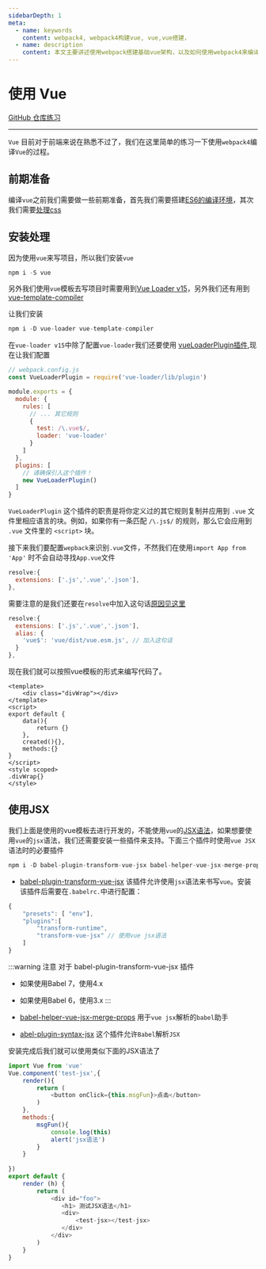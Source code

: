 ```yaml
---
sidebarDepth: 1
meta:
  - name: keywords
    content: webpack4, webpack4构建vue, vue,vue搭建，
  - name: description
    content: 本文主要讲述使用webpack搭建基础vue架构，以及如何使用webpack4来编译vue。
---
```


# 使用 Vue

[GitHub 仓库练习](https://github.com/webxiaoma/webpack-demos/tree/master/webpack4/vue)

---

`Vue` 目前对于前端来说在熟悉不过了，我们在这里简单的练习一下使用`webpack4`编译`Vue`的过程。

## 前期准备

编译`vue`之前我们需要做一些前期准备，首先我们需要搭建[ES6的编译环境](/webpack/处理ES6.html)，其次我们需要[处理css](/webpack/处理css.html#编译css)

## 安装处理

因为使用`vue`来写项目，所以我们安装`vue`

```js
npm i -S vue
```
另外我们使用`vue`模板去写项目时需要用到[Vue Loader v15](https://vue-loader.vuejs.org/zh/)，另外我们还有用到[vue-template-compiler](https://github.com/vuejs/vue-docs-zh-cn/tree/master/vue-template-compiler)

让我们安装

```js
npm i -D vue-loader vue-template-compiler
```
在`vue-loader v15`中除了配置`vue-loader`我们还要使用 [vueLoaderPlugin插件](https://vue-loader.vuejs.org/zh/guide/#vue-cli),现在让我们配置

```js
// webpack.config.js
const VueLoaderPlugin = require('vue-loader/lib/plugin')

module.exports = {
  module: {
    rules: [
      // ... 其它规则
      {
        test: /\.vue$/,
        loader: 'vue-loader'
      }
    ]
  },
  plugins: [
    // 请确保引入这个插件！
    new VueLoaderPlugin()
  ]
}
```
`VueLoaderPlugin` 这个插件的职责是将你定义过的其它规则复制并应用到 `.vue` 文件里相应语言的块。例如，如果你有一条匹配 `/\.js$/` 的规则，那么它会应用到 `.vue` 文件里的 `<script>` 块。

接下来我们要配置`wepback`来识别`.vue`文件，不然我们在使用`import App from 'App'` 时不会自动寻找`App.vue`文件
```js
resolve:{
  extensions: ['.js','.vue','.json'],
},
```

需要注意的是我们还要在`resolve`中加入这句话[原因见这里](https://cn.vuejs.org/v2/guide/installation.html#%E5%AF%B9%E4%B8%8D%E5%90%8C%E6%9E%84%E5%BB%BA%E7%89%88%E6%9C%AC%E7%9A%84%E8%A7%A3%E9%87%8A)

```js
resolve:{
  extensions: ['.js','.vue','.json'],
  alias: {
    'vue$': 'vue/dist/vue.esm.js', // 加入这句话
  }
},
```

现在我们就可以按照vue模板的形式来编写代码了。
```vue
<template>
    <div class="divWrap"></div>
</template>
<script>
export default {
    data(){
        return {}
    },
    created(){},
    methods:{}
}
</script>
<style scoped>
.divWrap{}
</style>
```

## 使用JSX

我们上面是使用的vue模板去进行开发的，不能使用`vue`的[JSX语法](https://cn.vuejs.org/v2/guide/render-function.html)，如果想要使用`vue`的`jsx`语法，我们还需要安装一些插件来支持。下面三个插件时使用`vue JSX`语法时的必要插件

```js
npm i -D babel-plugin-transform-vue-jsx babel-helper-vue-jsx-merge-props babel-plugin-syntax-jsx 
```
- [babel-plugin-transform-vue-jsx](https://github.com/vuejs/babel-plugin-transform-vue-jsx) 该插件允许使用`jsx`语法来书写`vue`。安装该插件后需要在`.babelrc.`中进行配置：
```js
{
    "presets": [ "env"],
    "plugins":[
        "transform-runtime",
        "transform-vue-jsx" // 使用vue jsx语法
    ]
}
```
:::warning 注意
对于 babel-plugin-transform-vue-jsx 插件
- 如果使用Babel 7，使用4.x
- 如果使用Babel 6，使用3.x
:::


- [babel-helper-vue-jsx-merge-props](https://github.com/vuejs/babel-helper-vue-jsx-merge-props) 用于`vue jsx`解析的`babel`助手
- [abel-plugin-syntax-jsx](https://babel.bootcss.com/docs/plugins/syntax-jsx/) 这个插件允许`Babel`解析`JSX`

安装完成后我们就可以使用类似下面的JSX语法了

```js
import Vue from 'vue'
Vue.component('test-jsx',{
    render(){
        return (
            <button onClick={this.msgFun}>点击</button>
        )
    },
    methods:{
        msgFun(){
            console.log(this)
            alert('jsx语法')
        }
    }
   
})
export default {
    render (h) { 
        return (
            <div id="foo">
               <h1> 测试JSX语法</h1>
               <div>
                   <test-jsx></test-jsx>
               </div>
            </div>
        )
    }
}
```























